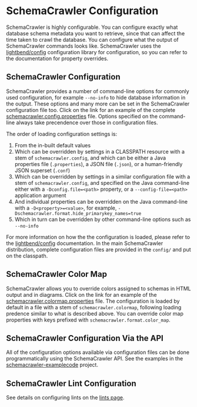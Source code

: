 # SchemaCrawler Configuration

SchemaCrawler is highly configurable. You can configure exactly what database schema metadata you want to retrieve, since that can affect the time taken to crawl the database. You can configure what the output of SchemaCrawler commands looks like. SchemaCrawler uses the [lightbend/config](https://github.com/lightbend/config) configuration library for configuration, so you can refer to the documentation for property overrides.


## SchemaCrawler Configuration

SchemaCrawler provides a number of command-line options for commonly used configuration, for example `--no-info` to hide database information in the output. These options and many more can be set in the SchemaCrawler configuration file too. Click on the link for an example of the complete [schemacrawler.config.properties](config/schemacrawler.config.properties) file. Options specified on the command-line always take precendence over those in configuration files.

The order of loading configuration settings is:
1. From the in-built default values
2. Which can be overridden by settings in a CLASSPATH resource with a stem of `schemacrawler.config`, and which can be either a Java properties file (`.properties`), a JSON file (`.json`), or a human-friendly JSON superset (`.conf`)
3. Which can be overridden by settings in a similar configuration file with a stem of `schemacrawler.config`, and specified on the Java command-line either with a `-Dconfig.file=<path>` property, or a `--config-file=<path>` application argument
4. And individual properties can be overridden on the Java command-line with a `-D<property>=<value>`, for example, `-Dschemacrawler.format.hide_primarykey_names=true`
5. Which in turn can be overridden by other command-line options such as `--no-info`

For more information on how the the configuration is loaded, please refer to the [lightbend/config](https://github.com/lightbend/config) documentation. In the main SchemaCrawler distribution, complete configuration files are provided in the `config/` and put on the classpath.


## SchemaCrawler Color Map

SchemaCrawler allows you to override colors assigned to schemas in HTML output and in diagrams. Click on the link for an example of the [schemacrawler.colormap.properties](config/schemacrawler.colormap.properties) file. The configuration is loaded by default in a file with a stem of `schemacrawler.colormap`, following loading predence similar to what is described above. You can override color map properties with keys prefixed with `schemacrawler.format.color_map`.


## SchemaCrawler Configuration Via the API

All of the configuration options available via configuration files can be done programmatically using the SchemaCrawler API. See the examples in the [schemacrawler-examplecode](https://github.com/schemacrawler/SchemaCrawler/tree/master/schemacrawler-examplecode/src/main/java/com/example) project.

## SchemaCrawler Lint Configuration

See details on configuring lints on the [lints page](lint.html).
